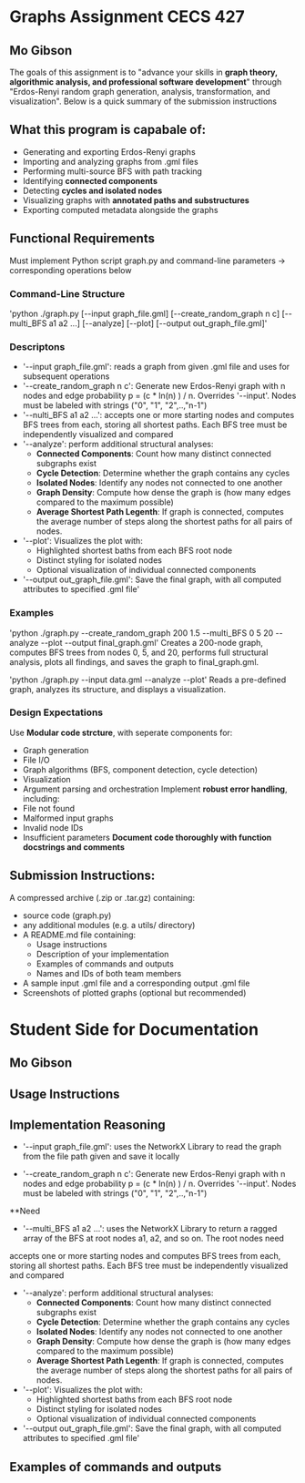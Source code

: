 # Graphs Assignment CECS 427
## Mo Gibson
The goals of this assignment is to "advance your skills in **graph theory, algorithmic analysis, and professional software development**" through "Erdos-Renyi random graph generation, analysis, transformation, and visualization". Below is a quick summary of the submission instructions

## What this program is capabale of: 
- Generating and exporting Erdos-Renyi graphs
- Importing and analyzing graphs from .gml files
- Performing multi-source BFS with path tracking
- Identifying **connected components**
- Detecting **cycles and isolated nodes**
- Visualizing graphs with **annotated paths and substructures**
- Exporting computed metadata alongside the graphs

## Functional Requirements
Must implement Python script graph.py and command-line parameters -> corresponding operations below

### Command-Line Structure
'python ./graph.py [--input graph_file.gml] [--create_random_graph n c] [--multi_BFS a1 a2 ...] [--analyze] [--plot] [--output out_graph_file.gml]'

### Descriptons
- '--input graph_file.gml': reads a graph from given .gml file and uses for subsequent operations
- '--create_random_graph n c': Generate new Erdos-Renyi graph with n nodes and edge probability p = (c * ln(n) ) / n. Overrides '--input'. Nodes must be labeled with strings ("0", "1", "2",..,"n-1")
- '--nulti_BFS a1 a2 ...': accepts one or more starting nodes and computes BFS trees from each, storing all shortest paths. Each BFS tree must be independently visualized and compared
- '--analyze': perform additional structural analyses:
    - **Connected Components**: Count how many distinct connected subgraphs exist
    - **Cycle Detection**: Determine whether the graph contains any cycles
    - **Isolated Nodes**: Identify any nodes not connected to one another
    - **Graph Density**: Compute how dense the graph is (how many edges compared to the maximum possible)
    - **Average Shortest Path Legenth**: If graph is connected, computes the average number of steps along the shortest paths for all pairs of nodes.
- '--plot': Visualizes the plot with:
    - Highlighted shortest baths from each BFS root node
    - Distinct styling for isolated nodes
    - Optional visualization of individual connected components
- '--output out_graph_file.gml': Save the final graph, with all computed attributes to specified .gml file'

### Examples
'python ./graph.py --create_random_graph 200 1.5 --multi_BFS 0 5 20 --analyze --plot --output final_graph.gml'
Creates a 200-node graph, computes BFS trees from nodes 0, 5, and 20, performs full structural analysis, plots all findings, and saves the graph to final_graph.gml.

'python ./graph.py --input data.gml --analyze --plot'
Reads a pre-defined graph, analyzes its structure, and displays a visualization.

### Design Expectations
Use **Modular code strcture**, with seperate components for:
- Graph generation
- File I/O
- Graph algorithms (BFS, component detection, cycle detection)
- Visualization
- Argument parsing and orchestration
Implement **robust error handling**, including:
- File not found
- Malformed input graphs
- Invalid node IDs
- Insufficient parameters
**Document code thoroughly with function docstrings and comments**

## Submission Instructions:
A compressed archive (.zip or .tar.gz) containing:
- source code (graph.py)
- any additional modules (e.g. a utils/ directory)
- A README.md file containing:
    - Usage instructions
    - Description of your implementation
    - Examples of commands and outputs
    - Names and IDs of both team members
- A sample input .gml file and a corresponding output .gml file
- Screenshots of plotted graphs (optional but recommended)

# Student Side for Documentation
## Mo Gibson

## Usage Instructions

## Implementation Reasoning
- '--input graph_file.gml': uses the NetworkX Library to read the graph from the file path given and save it locally

- '--create_random_graph n c': Generate new Erdos-Renyi graph with n nodes and edge probability p = (c * ln(n) ) / n. Overrides '--input'. Nodes must be labeled with strings ("0", "1", "2",..,"n-1")

**Need
- '--multi_BFS a1 a2 ...': uses the NetworkX Library to return a ragged array of the BFS at root nodes a1, a2, and so on. The root nodes need

accepts one or more starting nodes and computes BFS trees from each, storing all shortest paths. Each BFS tree must be independently visualized and compared
- '--analyze': perform additional structural analyses:
    - **Connected Components**: Count how many distinct connected subgraphs exist
    - **Cycle Detection**: Determine whether the graph contains any cycles
    - **Isolated Nodes**: Identify any nodes not connected to one another
    - **Graph Density**: Compute how dense the graph is (how many edges compared to the maximum possible)
    - **Average Shortest Path Legenth**: If graph is connected, computes the average number of steps along the shortest paths for all pairs of nodes.
- '--plot': Visualizes the plot with:
    - Highlighted shortest baths from each BFS root node
    - Distinct styling for isolated nodes
    - Optional visualization of individual connected components
- '--output out_graph_file.gml': Save the final graph, with all computed attributes to specified .gml file'

## Examples of commands and outputs
